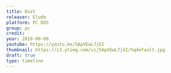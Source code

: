 ```yaml
---
title: Dust
releaser: Elude
platform: PC DOS
group: pc
credit:
year: 2010-00-00
youtube: https://youtu.be/5ApVEwL7jGI
thumbnail: https://i3.ytimg.com/vi/5ApVEwL7jGI/hqdefault.jpg
draft: true
type: timeline
---
```


